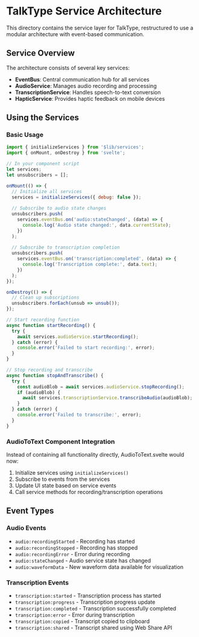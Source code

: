 # TalkType Service Architecture

This directory contains the service layer for TalkType, restructured to use a modular architecture with event-based communication.

## Service Overview

The architecture consists of several key services:

- **EventBus**: Central communication hub for all services
- **AudioService**: Manages audio recording and processing
- **TranscriptionService**: Handles speech-to-text conversion
- **HapticService**: Provides haptic feedback on mobile devices

## Using the Services

### Basic Usage

```javascript
import { initializeServices } from '$lib/services';
import { onMount, onDestroy } from 'svelte';

// In your component script
let services;
let unsubscribers = [];

onMount(() => {
  // Initialize all services
  services = initializeServices({ debug: false });
  
  // Subscribe to audio state changes
  unsubscribers.push(
    services.eventBus.on('audio:stateChanged', (data) => {
      console.log('Audio state changed:', data.currentState);
    })
  );
  
  // Subscribe to transcription completion
  unsubscribers.push(
    services.eventBus.on('transcription:completed', (data) => {
      console.log('Transcription complete:', data.text);
    })
  );
});

onDestroy(() => {
  // Clean up subscriptions
  unsubscribers.forEach(unsub => unsub());
});

// Start recording function
async function startRecording() {
  try {
    await services.audioService.startRecording();
  } catch (error) {
    console.error('Failed to start recording:', error);
  }
}

// Stop recording and transcribe
async function stopAndTranscribe() {
  try {
    const audioBlob = await services.audioService.stopRecording();
    if (audioBlob) {
      await services.transcriptionService.transcribeAudio(audioBlob);
    }
  } catch (error) {
    console.error('Failed to transcribe:', error);
  }
}
```

### AudioToText Component Integration

Instead of containing all functionality directly, AudioToText.svelte would now:

1. Initialize services using `initializeServices()`
2. Subscribe to events from the services
3. Update UI state based on service events
4. Call service methods for recording/transcription operations

## Event Types

### Audio Events

- `audio:recordingStarted` - Recording has started
- `audio:recordingStopped` - Recording has stopped
- `audio:recordingError` - Error during recording
- `audio:stateChanged` - Audio service state has changed
- `audio:waveformData` - New waveform data available for visualization

### Transcription Events

- `transcription:started` - Transcription process has started
- `transcription:progress` - Transcription progress update
- `transcription:completed` - Transcription successfully completed
- `transcription:error` - Error during transcription
- `transcription:copied` - Transcript copied to clipboard
- `transcription:shared` - Transcript shared using Web Share API